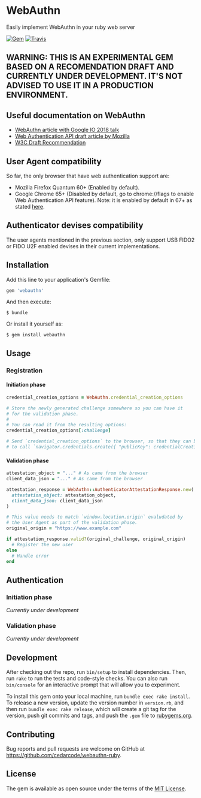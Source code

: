 # WebAuthn

Easily implement WebAuthn in your ruby web server

[![Gem](https://img.shields.io/gem/v/webauthn.svg?style=flat-square)](https://rubygems.org/gems/webauthn)
[![Travis](https://img.shields.io/travis/cedarcode/webauthn-ruby.svg?style=flat-square)](https://travis-ci.org/cedarcode/webauthn-ruby)

## WARNING: THIS IS AN EXPERIMENTAL GEM BASED ON A RECOMENDATION DRAFT AND CURRENTLY UNDER DEVELOPMENT. IT'S NOT ADVISED TO USE IT IN A PRODUCTION ENVIRONMENT.

## Useful documentation on WebAuthn

- [WebAuthn article with Google IO 2018 talk](https://developers.google.com/web/updates/2018/05/webauthn)
- [Web Authentication API draft article by Mozilla](https://developer.mozilla.org/en-US/docs/Web/API/Web_Authentication_API)
- [W3C Draft Recommendation](https://w3c.github.io/webauthn/)

## User Agent compatibility

So far, the only browser that have web authentication support are:
  - Mozilla Firefox Quantum 60+ (Enabled by default).
  - Google Chrome 65+ (Disabled by default, go to chrome://flags to enable Web Authentication API feature). Note: it is enabled by default in 67+ as stated [here](https://www.chromestatus.com/feature/5669923372138496).

## Authenticator devises compatibility

The user agents mentioned in the previous section, only support USB FIDO2 or FIDO U2F enabled devises in their current implementations.

## Installation

Add this line to your application's Gemfile:

```ruby
gem 'webauthn'
```

And then execute:

    $ bundle

Or install it yourself as:

    $ gem install webauthn

## Usage

### Registration

#### Initiation phase

```ruby
credential_creation_options = WebAuthn.credential_creation_options

# Store the newly generated challenge somewhere so you can have it
# for the validation phase.
#
# You can read it from the resulting options:
credential_creation_options[:challenge]

# Send `credential_creation_options` to the browser, so that they can be used
# to call `navigator.credentials.create({ "publicKey": credentialCreationOptions })`
```

#### Validation phase

```ruby
attestation_object = "..." # As came from the browser
client_data_json = "..." # As came from the browser

attestation_response = WebAuthn::AuthenticatorAttestationResponse.new(
  attestation_object: attestation_object,
  client_data_json: client_data_json
)

# This value needs to match `window.location.origin` evaludated by
# the User Agent as part of the validation phase.
original_origin = "https://www.example.com"

if attestation_response.valid?(original_challenge, original_origin)
  # Register the new user
else
  # Handle error
end
```

## Authentication

### Initiation phase

*Currently under development*

### Validation phase

*Currently under development*

## Development

After checking out the repo, run `bin/setup` to install dependencies. Then, run `rake` to run the tests and code-style checks. You can also run `bin/console` for an interactive prompt that will allow you to experiment.

To install this gem onto your local machine, run `bundle exec rake install`. To release a new version, update the version number in `version.rb`, and then run `bundle exec rake release`, which will create a git tag for the version, push git commits and tags, and push the `.gem` file to [rubygems.org](https://rubygems.org).

## Contributing

Bug reports and pull requests are welcome on GitHub at https://github.com/cedarcode/webauthn-ruby.

## License

The gem is available as open source under the terms of the [MIT License](https://opensource.org/licenses/MIT).
